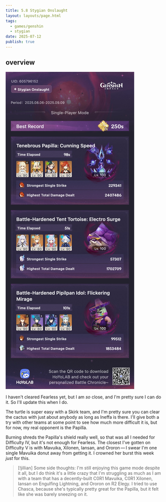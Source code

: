 ```yaml
---
title: 5.8 Stygian Onslaught
layout: layouts/page.html
tags:
  - games/genshin
  - stygian
date: 2025-07-12
publish: true
---
```

## overview
![Sygian Onslaught Overview](./photos/5-8_so.jpeg)

I haven't cleared Fearless yet, but I am *so* close, and I'm pretty sure I can do it. So I'll update this when I do.

The turtle is super easy with a Skirk team, and I'm pretty sure you can clear the cactus with just about anybody as long as Ineffa is there. I'll give both a try with other teams at some point to see how much more difficult it is, but for now, my real opponent is the Papilla. 

Burning shreds the Papilla's shield really well, so that was all I needed for Difficulty IV, but it's not enough for Fearless. The closest I've gotten on Difficulty V is with Mavuika, Xilonen, Iansan, and Ororon — I swear I'm one single Mavuika donut away from getting it. I crowned her burst this week *just* for this.

> [!jillian]
> Some side thoughts: I'm still enjoying this game mode despite it all, but I do think it's a little crazy that I'm struggling as much as I am with a team that has a decently-built C0R1 Mavuika, C0R1 Xilonen, Iansan on Engulfing Lightning, and Ororon on R2 Elegy. I tried to use Chasca, because she's typically pretty great for the Papilla, but it felt like she was barely sneezing on it.
